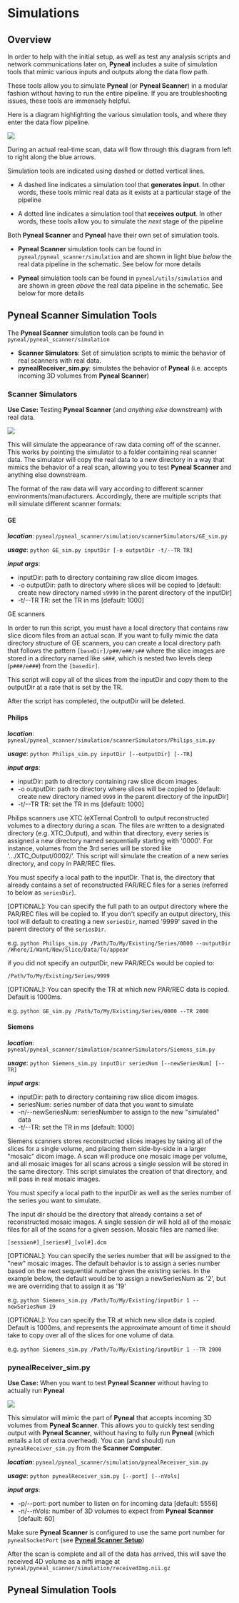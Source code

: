 # Simulations

## Overview

In order to help with the initial setup, as well as test any analysis scripts and network communications later on, **Pyneal** includes a suite of simulation tools that mimic various inputs and outputs along the data flow path.

These tools allow you to simulate **Pyneal** (or **Pyneal Scanner**) in a modular fashion without having to run the entire pipeline. If you are troubleshooting issues, these tools are immensely helpful.  

Here is a diagram highlighting the various simulation tools, and where they enter the data flow pipeline. 

![](images/simulation/simulationSchematic.png)

During an actual real-time scan, data will flow through this diagram from left to right along the blue arrows. 

Simulation tools are indicated using dashed or dotted vertical lines.

* A dashed line indicates a simulation tool that **generates input**. In other words, these tools mimic real data as it exists at a particular stage of the pipeline

* A dotted line indicates a simulation tool that **receives output**. In other words, these tools allow you to simulate the *next* stage of the pipeline

Both **Pyneal Scanner** and **Pyneal** have their own set of simulation tools. 

* **Pyneal Scanner** simulation tools can be found in `pyneal/pyneal_scanner/simulation` and are shown in light blue *below* the real data pipeline in the schematic. See below for more details

* **Pyneal** simulation tools can be found in `pyneal/utils/simulation` and are shown in green *above* the real data pipeline in the schematic. See below for more details

## Pyneal Scanner Simulation Tools

The **Pyneal Scanner** simulation tools can be found in `pyneal/pyneal_scanner/simulation`

* **Scanner Simulators**: Set of simulation scripts to mimic the behavior of real scanners with real data. 
* **pynealReceiver_sim.py**: simulates the behavior of **Pyneal** (i.e. accepts incoming 3D volumes from **Pyneal Scanner**)

### Scanner Simulators
**Use Case:** Testing **Pyneal Scanner** (and *anything else* downstream) with real data.

![](images/simulation/scannerSimulators.png)


This will simulate the appearance of raw data coming off of the scanner. This works by pointing the simulator to a folder containing real scanner data. The simulator will copy the real data to a new directory in a way that mimics the behavior of a real scan, allowing you to test **Pyneal Scanner** and anything else downstream. 

The format of the raw data will vary according to different scanner environments/manufacturers. Accordingly, there are multiple scripts that will simulate different scanner formats:

#### GE

***location***: `pyneal/pyneal_scanner/simulation/scannerSimulators/GE_sim.py`

***usage***: `python GE_sim.py inputDir [-o outputDir -t/--TR TR]`

***input args***:  
 
* inputDir: path to directory containing raw slice dicom images. 
* -o outputDir: path to directory where slices will be copied to [default: create new directory named `s9999` in the parent directory of the inputDir]
* -t/--TR TR: set the TR in ms [default: 1000]

GE scanners 

In order to run this script, you must have a local directory that contains raw slice dicom files from an actual scan. If you want to fully mimic the data directory structure of GE scanners, you can create a local directory path that follows the pattern `[baseDir]/p##/e##/s##` where the slice images are stored in a directory named like `s###`, which is nested two levels deep (`p###/e###`) from the `[basedir]`. 

This script will copy all of the slices from the inputDir and copy them to the outputDir at a rate that is set by the TR. 

After the script has completed, the outputDir will be deleted. 


#### Philips

***location***: `pyneal/pyneal_scanner/simulation/scannerSimulators/Philips_sim.py`

***usage***: `python Philips_sim.py inputDir [--outputDir] [--TR]`

***input args***:
  
* inputDir: path to directory containing raw slice dicom images. 
* -o outputDir: path to directory where slices will be copied to [default: create new directory named `9999` in the parent directory of the inputDir]
* -t/--TR TR: set the TR in ms [default: 1000]

Philips scanners use XTC (eXTernal Control) to output reconstructed volumes to a directory during a scan. The files are written to a designated directory (e.g. XTC_Output), and within that directory, every series is assigned a new directory named sequentially starting with '0000'. For instance, volumes from the 3rd series will be stored like '.../XTC_Output/0002/'. This script will simulate the creation of a new series directory, and copy in PAR/REC files.

You must specify a local path to the inputDir. That is, the directory that already
contains a set of reconstructed PAR/REC files for a series (referred to below as `seriesDir`). 

[OPTIONAL]: You can specify the full path to an output directory where the PAR/REC files
will be copied to. If you don't specify an output directory, this tool will default
to creating a new `seriesDir`, named '9999' saved in the parent directory of the `seriesDir`.

e.g. `python Philips_sim.py /Path/To/My/Existing/Series/0000 --outputDir /Where/I/Want/New/Slice/Data/To/appear`

if you did not specify an outputDir, new PAR/RECs would be copied to:

`/Path/To/My/Existing/Series/9999`

[OPTIONAL]: You can specify the TR at which new PAR/REC data is copied. Default is 1000ms.

e.g. `python GE_sim.py /Path/To/My/Existing/Series/0000 --TR 2000`


#### Siemens

***location***: `pyneal/pyneal_scanner/simulation/scannerSimulators/Siemens_sim.py`

***usage***: `python Siemens_sim.py inputDir seriesNum [--newSeriesNum] [--TR]`

***input args***:
  
* inputDir: path to directory containing raw slice dicom images. 
* seriesNum: series number of data that you want to simulate
* -n/--newSeriesNum: seriesNumber to assign to the new "simulated" data
* -t/--TR: set the TR in ms [default: 1000]

Siemens scanners stores reconstructed slices images by taking all of the slices for a single volume, and placing them side-by-side in a larger "mosaic" dicom image. A scan will produce one mosaic image per volume, and all mosaic images for all scans across a single session will be stored in the same directory. This script simulates the creation of that directory, and will pass in real mosaic images.

You must specify a local path to the inputDir as well as the series number of the series you want to simulate.

The input dir should be the directory that already contains a set of reconstructed mosaic images. A single session dir will hold all of the mosaic files for all of the scans for a given session. Mosaic files are named like:

`[session#]_[series#]_[vol#].dcm`

[OPTIONAL]: You can specify the series number that will be assigned to the "new" mosaic images. The default behavior is to assign a series number based on the next sequential number given the existing series. In the example below, the default would be to assign a newSeriesNum as '2', but we are overriding that to assign it as '19'

e.g. `python Siemens_sim.py /Path/To/My/Existing/inputDir 1 --newSeriesNum 19`

[OPTIONAL]: You can specify the TR at which new slice data is copied. Default is 1000ms, and represents the approximate amount of time it should take to copy over all of the slices for one volume of data.

e.g. `python Siemens_sim.py /Path/To/My/Existing/inputDir 1 --TR 2000`


### pynealReceiver_sim.py
**Use Case:** When you want to test **Pyneal Scanner** without having to actually run **Pyneal**

![](images/simulation/pynealReceiver.png)

This simulator will mimic the part of **Pyneal** that accepts incoming 3D volumes from **Pyneal Scanner**. This allows you to quickly test sending output with **Pyneal Scanner**, without having to fully run **Pyneal** (which entails a lot of extra overhead). You can (and should) run `pynealReceiver_sim.py` from the **Scanner Computer**. 

***location***: `pyneal/pyneal_scanner/simulation/pynealReceiver_sim.py`

***usage***: `python pynealReceiver_sim.py [--port] [--nVols]`

***input args***:
  
* -p/--port: port number to listen on for incoming data [default: 5556]
* -n/--nVols: number of 3D volumes to expect from **Pyneal Scanner** [default: 60]

Make sure **Pyneal Scanner** is configured to use the same port number for `pynealSocketPort` (see [**Pyneal Scanner Setup**](/setup.md#pyneal-scanner))

After the scan is complete and all of the data has arrived, this will save the received 4D volume as a nifti image at  `pyneal/pyneal_scanner/simulation/receivedImg.nii.gz`
 

## Pyneal Simulation Tools